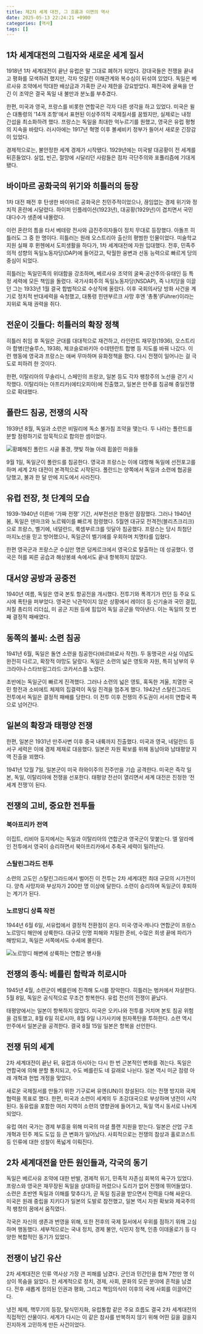 ```yaml
---
title: 제2차 세계 대전, 그 흐름과 이면의 역사
date: 2025-05-13 22:24:21 +0900
categories: [역사]
tags: []
---
```


## 1차 세계대전의 그림자와 새로운 세계 질서

1918년 1차 세계대전이 끝난 유럽은 말 그대로 폐허가 되었다. 강대국들은 전쟁을 끝내고 평화를 모색하려 했지만, 각자 엇갈린 이해관계와 복수심이 뒤섞여 있었다. 독일은 베르사유 조약에서 막대한 배상금과 가혹한 군사 제한을 강요받았다. 패전국에 굴욕을 안긴 이 조약은 결국 독일 내 불만과 분노를 부추겼다.

한편, 미국과 영국, 프랑스를 비롯한 연합국은 각자 다른 생각을 하고 있었다. 미국은 윌슨 대통령의 '14개 조항'에서 표현된 이상주의적 국제질서를 꿈꿨지만, 실제로는 내정 간섭을 최소화하려 했다. 프랑스는 독일을 최대한 억누르기를 원했고, 영국은 유럽 평형의 지속을 바랐다. 러시아에는 1917년 혁명 이후 볼셰비키 정부가 들어서 새로운 긴장감이 있었다.

경제적으로는, 불안정한 세계 경제가 시작됐다. 1929년에는 미국발 대공황이 전 세계를 뒤흔들었다. 실업, 빈곤, 절망에 시달리던 사람들은 점차 극단주의와 포퓰리즘에 기대게 됐다.

## 바이마르 공화국의 위기와 히틀러의 등장

1차 대전 패전 후 탄생한 바이마르 공화국은 친민주적이었으나, 끊임없는 경제 위기와 정치적 혼란에 시달렸다. 하이퍼 인플레이션(1923년), 대공황(1929년)이 겹치면서 국민 대다수가 생존에 내몰렸다.

이런 혼란의 틈을 타서 베테랑 전사와 급진주의자들이 정치 무대로 등장했다. 아돌프 히틀러도 그 중 한 명이다. 히틀러는 원래 오스트리아 출신의 평범한 인물이었다. 미술학교 지원 실패 후 뮌헨에서 도피생활을 하다가, 1차 세계대전에 자원 입대했다. 전후, 민족주의적 성향의 독일노동자당(DAP)에 들어갔고, 탁월한 웅변과 선동 능력으로 빠르게 당의 중심이 되었다.

히틀러는 독일민족의 위대함을 강조하며, 베르사유 조약의 굴욕·공산주의·유태인 등 특정 세력에 모든 책임을 돌렸다. 국가사회주의 독일노동자당(NSDAP), 즉 나치당을 이끌던 그는 1933년 1월 결국 합법적으로 수상직에 올랐다. 이후 국회의사당 방화 사건을 계기로 정치적 반대세력을 숙청했고, 대통령 힌덴부르크 사망 후엔 ‘총통’(Führer)이라는 지위로 독재 권력을 쥐다.

## 전운이 깃들다: 히틀러의 확장 정책

히틀러 취임 후 독일은 군대를 대대적으로 재건하고, 라인란트 재무장(1936), 오스트리아 합병(안슐루스, 1938), 체코슬로바키아 수데텐란트 합병 등 지도를 바꿔 나갔다. 이런 행동에 영국과 프랑스는 애써 무마하며 유화정책을 폈다. 다시 전쟁이 일어나는 걸 극도로 피하려 한 것이다.

한편, 이탈리아의 무솔리니, 스페인의 프랑코, 일본 등도 각자 팽창주의 노선을 걷기 시작했다. 이탈리아는 아프리카(에티오피아)에 진출했고, 일본은 만주를 침공해 중일전쟁으로 확대했다.

## 폴란드 침공, 전쟁의 시작

1939년 8월, 독일과 소련은 비밀리에 독소 불가침 조약을 맺는다. 두 나라는 폴란드를 분할 점령하기로 암묵적으로 합의한 셈이었다.

![황폐해진 폴란드 시골 풍경, 잿빛 하늘 아래 휩쓸린 마을들](assets/img/2025-05-13-548f328f-335d-4f7c-a223-be2c610a233c/1747142744476.png)

9월 1일, 독일군이 폴란드를 침공한다. 영국과 프랑스는 이에 대항해 독일에 선전포고를 하며 세계 2차 대전이 본격적으로 시작된다. 폴란드는 양쪽에서 독일과 소련에 협공을 당했고, 불과 한 달 만에 지도에서 사라진다.

## 유럽 전장, 첫 단계의 모습

1939-1940년 이른바 ‘가짜 전쟁’ 기간, 서부전선은 한동안 잠잠했다. 그러나 1940년 봄, 독일은 덴마크와 노르웨이를 빠르게 점령했다. 5월엔 대규모 전격전(블리츠크리크)으로 프랑스, 벨기에, 네덜란드, 룩셈부르크를 잇달아 침공했다. 프랑스는 당시 최첨단 마지노선을 믿고 방어했으나, 독일군이 벨기에를 우회하며 치명타를 입혔다.

한편 영국군과 프랑스군 수십만 명은 덩케르크에서 영국으로 탈출하는 데 성공했다. 영국은 허를 찌른 공습과 해상봉쇄 속에서도 끝내 항복하지 않았다.

## 대서양 공방과 공중전

1940년 여름, 독일은 영국 본토 항공전을 개시했다. 전투기와 폭격기가 런던 등 주요 도시에 폭탄을 퍼부었다. 영국은 낙관적이지 않은 상황에서 레이더 등 신기술과 국민 결집, 처칠 총리의 리더십, 미 공군 지원 등에 힘입어 독일 공군을 막아낸다. 이는 독일의 첫 번째 결정적 패배였다.

## 동쪽의 불씨: 소련 침공

1941년 6월, 독일은 돌연 소련을 침공한다(바르바로사 작전). 두 동맹국은 사실 이념도 완전히 다르고, 확장적 야망도 달랐다. 독일은 소련의 넓은 영토와 자원, 특히 남부의 우크라이나·스타브링그라드·코카서스를 노렸다. 

초반에는 독일군이 빠르게 진격했다. 그러나 소련의 넓은 영토, 혹독한 겨울, 치열한 국민 항전과 소비에트 체제의 집결력이 독일 진격을 멈추게 했다. 1942년 스탈린그라드 전투에서 독일은 결정적 패배를 당한다. 이 전투 이후 전쟁의 주도권이 서서히 연합국 쪽으로 넘어간다.

## 일본의 확장과 태평양 전쟁

한편, 일본은 1931년 만주사변 이후 중국 내륙까지 진출했다. 미국과 영국, 네덜란드 등 서구 세력은 이에 경제 제재로 대응했다. 일본은 자원 확보를 위해 동남아와 남태평양 지역 진출을 꾀했다.

1941년 12월 7일, 일본군이 미국 하와이주의 진주만을 기습 공격한다. 미국은 즉각 일본, 독일, 이탈리아에 전쟁을 선포한다. 태평양 전선이 열리면서 세계 대전은 진정한 ‘전 세계 전쟁’이 된다.

## 전쟁의 고비, 중요한 전투들

### 북아프리카 전역

이집트, 리비아 등지에서는 독일과 이탈리아의 연합군과 영국군이 맞붙는다. 엘 알라메인 전투에서 영국이 승리하면서 북아프리카에서 추축국 세력이 밀려난다.

### 스탈린그라드 전투

소련의 고도인 스탈린그라드에서 벌어진 이 전투는 2차 세계대전 최대 규모의 시가전이다. 양측 사망자와 부상자가 200만 명 이상에 달한다. 소련이 승리하며 독일군이 후퇴하는 계기가 된다.

### 노르망디 상륙 작전

1944년 6월 6일, 서유럽에서 결정적 전환점이 온다. 미국·영국·캐나다 연합군이 프랑스 노르망디 해안에 상륙한다. 대규모 인명 피해와 치밀한 준비, 수많은 희생 끝에 파리가 해방되고, 독일은 서쪽에서도 수세에 몰린다.

![노르망디 해변에 상륙하는 연합군 병사들](assets/img/2025-05-13-548f328f-335d-4f7c-a223-be2c610a233c/1747142768049.png)

## 전쟁의 종식: 베를린 함락과 히로시마

1945년 4월, 소련군이 베를린에 진격해 도시를 장악한다. 히틀러는 벙커에서 자살한다. 5월 8일, 독일은 공식적으로 무조건 항복한다. 유럽 전선의 전쟁이 끝났다.

태평양에서는 일본이 항복하지 않았다. 미국은 오키나와 전투를 거치며 본토 침공 위험을 검토했고, 8월 6일 히로시마, 8월 9일 나가사키에 원자폭탄을 투하한다. 소련 역시 만주에서 일본군을 공격한다. 결국 8월 15일 일본은 항복을 선언한다.

## 전쟁 뒤의 세계

2차 세계대전이 끝난 뒤, 유럽과 아시아는 다시 한 번 근본적인 변화를 겪는다. 독일은 연합국에 의해 분할 통치되고, 수도 베를린도 네 갈래로 나뉜다. 일본 역시 미군 점령 아래 개혁과 헌법 개정을 맞았다.

새로운 국제질서를 만들기 위한 기구로써 유엔(UN)이 창설된다. 이는 전쟁 방지와 국제 협력을 목표로 했다. 한편, 미국과 소련이 세계의 두 초강대국으로 부상하며 냉전이 시작된다. 동유럽을 포함한 여러 지역이 소련의 영향권에 들어가고, 독일 역시 동서로 나뉘게 되었다.

유럽 여러 국가는 경제 부흥을 위해 미국의 마셜 플랜 지원을 받는다. 일본은 산업 구조 개혁과 민주 제도 도입 등 큰 변화가 일어났다. 사회적으로는 전쟁의 참상과 홀로코스트 등 인류에 대한 성찰이 폭넓게 이뤄진다.

## 2차 세계대전을 만든 원인들과, 각국의 동기

독일은 베르사유 조약에 대한 반발, 경제적 위기, 민족적 자존심 회복의 욕구가 있었다. 프랑스와 영국은 재무장된 독일을 상대하길 꺼렸으나 도리가 없어 전쟁에 뛰어들었다. 소련은 초반엔 독일과 이해를 맞추다가, 곧 독일 침공을 받으면서 전력을 다해 싸운다. 미국은 원래 중립을 지키다가 일본의 도발로 참전했고, 일본 역시 자원 확보와 제국주의적 팽창의 꿈에서 움직였다.

각국은 자신의 생존과 번영을 위해, 또한 전후의 국제 질서에서 우위를 점하기 위해 고심하며 행동했다. 세부적으로는 국내 정치, 경제 불안, 식민지 정책, 인종 이데올로기 등 다양한 복합적인 동기가 있었다.

## 전쟁이 남긴 유산

2차 세계대전은 인류 역사상 가장 큰 피해를 남겼다. 군인과 민간인을 합쳐 7천만 명 이상이 목숨을 잃었다. 전 세계적으로 정치, 경제, 사회, 문화의 모든 분야에 흔적을 남겼다. 전후 새롭게 정의된 인권과 평화, 그리고 책임의식이 이후의 국제 사회를 이끌어간다.

냉전 체제, 핵무기의 등장, 탈식민지화, 유럽통합 같은 주요 흐름도 결국 2차 세계대전의 직접적인 산물이다. 세계가 다시는 이 같은 참사를 반복하지 않기 위해 어떤 길을 걸을지 진지하게 고민하게 만든 사건이었다.

